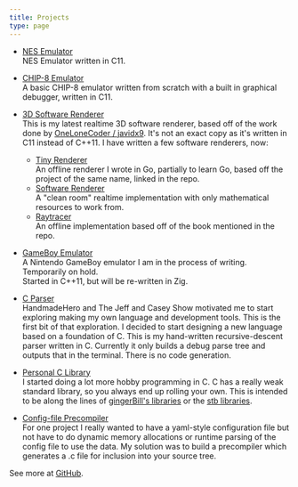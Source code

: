 ```yaml
---
title: Projects
type: page
---
```

- [NES Emulator](https://github.com/GrooveStomp/gsnes)<br/>
  NES Emulator written in C11.

- [CHIP-8 Emulator](https://groovestomp.github.io/chip8/html/index.html)<br/>
  A basic CHIP-8 emulator written from scratch with a built in graphical debugger, written in C11.

- [3D Software Renderer](https://github.com/GrooveStomp/3dsw)<br/>
  This is my latest realtime 3D software renderer, based off of the work done by [OneLoneCoder / javidx9](https://onelonecoder.com/).
  It's not an exact copy as it's written in C11 instead of C++11.
  I have written a few software renderers, now:<br/>
  - [Tiny Renderer](https://github.com/GrooveStomp/tiny-renderer)<br/>
    An offline renderer I wrote in Go, partially to learn Go, based off the project of the same name, linked in the repo.
  - [Software Renderer](https://github.com/GrooveStomp/software-renderer)</br>
    A "clean room" realtime implementation with only mathematical resources to work from.
  - [Raytracer](https://github.com/GrooveStomp/raytracer/tree/master/in_one_weekend)<br/>
    An offline implementation based off of the book mentioned in the repo.

- [GameBoy Emulator](https://github.com/GrooveStomp/gsgb)<br/>
  A Nintendo GameBoy emulator I am in the process of writing.<br/>
  Temporarily on hold.<br/>
  Started in C++11, but will be re-written in Zig.

- [C Parser](https://github.com/GrooveStomp/cparser)<br/>
  HandmadeHero and The Jeff and Casey Show motivated me to start exploring
  making my own language and development tools.  This is the first bit of that
  exploration.  I decided to start designing a new language based on a
  foundation of C.  This is my hand-written recursive-descent parser written in
  C. Currently it only builds a debug parse tree and outputs that in the
  terminal.  There is no code generation.

- [Personal C Library](https://github.com/GrooveStomp/gslibc)<br/>
  I started doing a lot more hobby programming in C.  C has a really weak
  standard library, so you always end up rolling your own.  This is intended to
  be along the lines of [gingerBill's
  libraries](https://github.com/gingerBill/gb) or the [stb
  libraries](https://github.com/nothings/stb).

- [Config-file Precompiler](https://github.com/GrooveStomp/gscfg)<br/>
  For one project I really wanted to have a yaml-style configuration file but
  not have to do dynamic memory allocations or runtime parsing of the config
  file to use the data.  My solution was to build a precompiler which generates
  a .c file for inclusion into your source tree.

See more at [GitHub](https://github.com/GrooveStomp).
